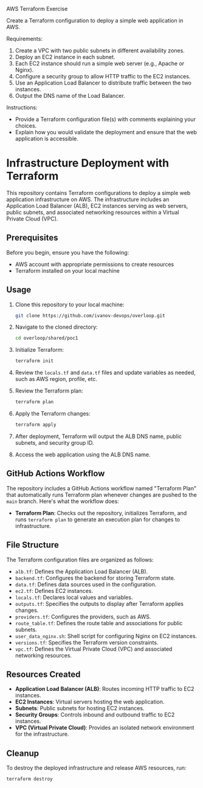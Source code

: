 AWS Terraform Exercise

Create a Terraform configuration to deploy a simple web application in AWS.

Requirements:
1. Create a VPC with two public subnets in different availability zones.
2. Deploy an EC2 instance in each subnet.
3. Each EC2 instance should run a simple web server (e.g., Apache or Nginx).
4. Configure a security group to allow HTTP traffic to the EC2 instances.
5. Use an Application Load Balancer to distribute traffic between the two instances.
6. Output the DNS name of the Load Balancer.

Instructions:
- Provide a Terraform configuration file(s) with comments explaining your choices.
- Explain how you would validate the deployment and ensure that the web application is accessible.

# Infrastructure Deployment with Terraform

This repository contains Terraform configurations to deploy a simple web application infrastructure on AWS. The infrastructure includes an Application Load Balancer (ALB), EC2 instances serving as web servers, public subnets, and associated networking resources within a Virtual Private Cloud (VPC).

## Prerequisites

Before you begin, ensure you have the following:

- AWS account with appropriate permissions to create resources
- Terraform installed on your local machine

## Usage

1. Clone this repository to your local machine:

    ```bash
    git clone https://github.com/ivanov-devops/overloop.git
    ```

2. Navigate to the cloned directory:

    ```bash
    cd overloop/shared/poc1
    ```

3. Initialize Terraform:

    ```bash
    terraform init
    ```

4. Review the `locals.tf` and `data.tf` files and update variables as needed, such as AWS region, profile, etc.

5. Review the Terraform plan:

    ```bash
    terraform plan
    ```

6. Apply the Terraform changes:

    ```bash
    terraform apply
    ```

7. After deployment, Terraform will output the ALB DNS name, public subnets, and security group ID.

8. Access the web application using the ALB DNS name.

## GitHub Actions Workflow

The repository includes a GitHub Actions workflow named "Terraform Plan" that automatically runs Terraform plan whenever changes are pushed to the `main` branch. Here's what the workflow does:

- **Terraform Plan**: Checks out the repository, initializes Terraform, and runs `terraform plan` to generate an execution plan for changes to infrastructure.

## File Structure

The Terraform configuration files are organized as follows:

- `alb.tf`: Defines the Application Load Balancer (ALB).
- `backend.tf`: Configures the backend for storing Terraform state.
- `data.tf`: Defines data sources used in the configuration.
- `ec2.tf`: Defines EC2 instances.
- `locals.tf`: Declares local values and variables.
- `outputs.tf`: Specifies the outputs to display after Terraform applies changes.
- `providers.tf`: Configures the providers, such as AWS.
- `route_table.tf`: Defines the route table and associations for public subnets.
- `user_data_nginx.sh`: Shell script for configuring Nginx on EC2 instances.
- `versions.tf`: Specifies the Terraform version constraints.
- `vpc.tf`: Defines the Virtual Private Cloud (VPC) and associated networking resources.

## Resources Created

- **Application Load Balancer (ALB)**: Routes incoming HTTP traffic to EC2 instances.
- **EC2 Instances**: Virtual servers hosting the web application.
- **Subnets**: Public subnets for hosting EC2 instances.
- **Security Groups**: Controls inbound and outbound traffic to EC2 instances.
- **VPC (Virtual Private Cloud)**: Provides an isolated network environment for the infrastructure.

## Cleanup

To destroy the deployed infrastructure and release AWS resources, run:

```bash
terraform destroy
